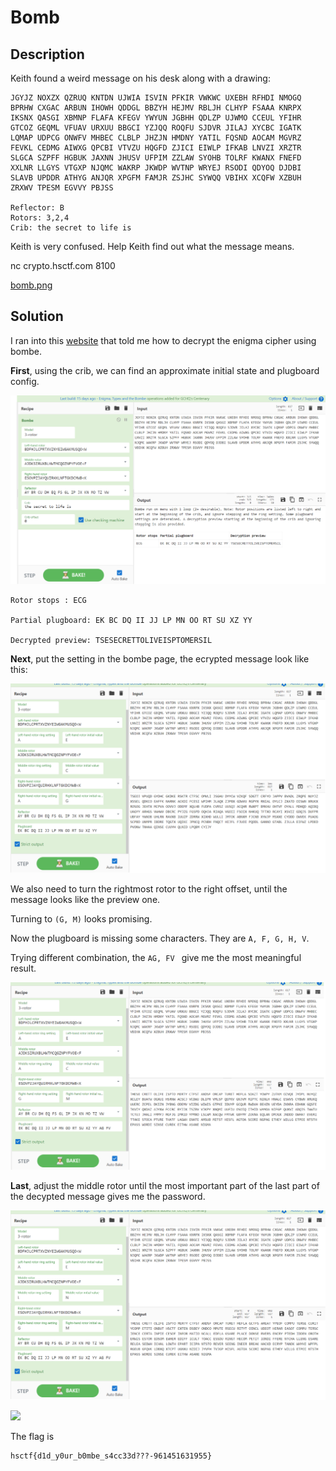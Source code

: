 # Bomb

## Description

Keith found a weird message on his desk along with a drawing:
```
JGYJZ NOXZX QZRUQ KNTDN UJWIA ISVIN PFKIR VWKWC UXEBH RFHDI NMOGQ BPRHW CXGAC ARBUN IHOWH QDDGL BBZYH HEJMV RBLJH CLHYP FSAAA KNRPX IKSNX QASGI XBMNP FLAFA KFEGV YWYUN JGBHH QDLZP UJWMO CCEUL YFIHR GTCOZ GEQML VFUAV URXUU BBGCI YZJQQ ROQFU SJDVR JILAJ XYCBC IGATK LQMAP UDPCG ONWFV MHBEC CLBLP JHZJN HMDNY YATIL FQSND AOCAM MGVRZ FEVKL CEDMG AIWXG QPCBI VTVZU HQGFD ZJICI EIWLP IFKAB LNVZI XRZTR SLGCA SZPFF HGBUK JAXNN JHUSV UFPIM ZZLAW SYOHB TOLRF KWANX FNEFD XXLNR LLGYS VTGXP NJQMC WAKRP JKWDP WVTNP WRYEJ RSODI QDYOQ DJDBI SLAVB UPDDR ATHYG ANJQR XPGFM FAMJR ZSJHC SYWQQ VBIHX XCQFW XZBUH ZRXWV TPESM EGVVY PBJSS

Reflector: B
Rotors: 3,2,4
Crib: the secret to life is
```
Keith is very confused. Help Keith find out what the message means.

nc crypto.hsctf.com 8100

[bomb.png](bomb.png)

## Solution

I ran into this [website](https://github.com/gchq/CyberChef/wiki/Enigma,-the-Bombe,-and-Typex) that told me how to decrypt the enigma cipher using bombe.

__First__, using the crib, we can find an approximate initial state and plugboard config.

![](1.png)

```
Rotor stops : ECG

Partial plugboard: EK BC DQ II JJ LP MN OO RT SU XZ YY

Decrypted preview: TSESECRETTOLIVEISPTOMERSIL
```

__Next__, put the setting in the bombe page, the ecrypted message look like this:

![](2.png)

We also need to turn the rightmost rotor to the right offset, until the message looks like the preview one.

Turning to ```(G, M)``` looks promising.

Now the plugboard is missing some characters. They are ```A, F, G, H, V```.

Trying different combination, the ```AG, FV ``` give me the most meaningful result.

![](3.png)

__Last__, adjust the middle rotor until the most important part of the last part of the decypted message gives me the password.

![](4.png)

![](5.png)

The flag is
```
hsctf{d1d_y0ur_b0mbe_s4cc33d???-961451631955}
```
